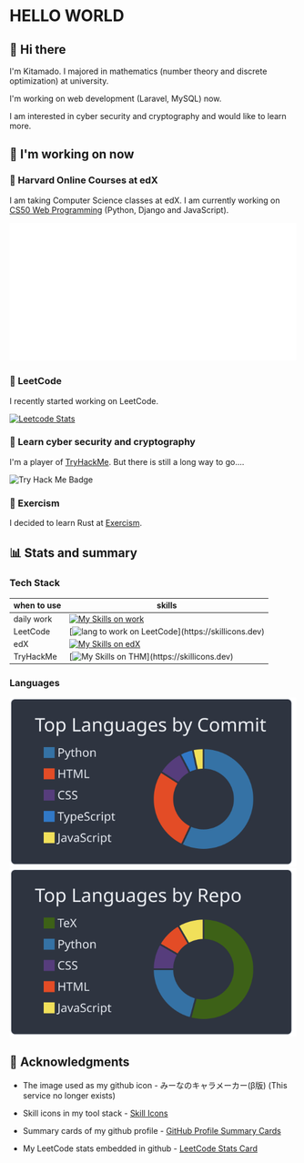 # HELLO WORLD

## 👋 Hi there

I'm Kitamado. I majored in mathematics (number theory and discrete optimization) at university.

I'm working on web development (Laravel, MySQL) now.

I am interested in cyber security and cryptography and would like to learn more.

## 🌱 I'm working on now

### :school: Harvard Online Courses at edX

I am taking Computer Science classes at edX. I am currently working on [CS50 Web Programming](https://www.edx.org/course/cs50s-web-programming-with-python-and-javascript) (Python, Django and JavaScript).

[![My WakaTime Stats](./metrics.plugin.wakatime.svg)](https://github.com/lowlighter/metrics)

### :punch: LeetCode

I recently started working on LeetCode.

[![Leetcode Stats](https://leetcard.jacoblin.cool/Seasawher?ext=activity&theme=nord)](https://leetcode.com/Seasawher/)

### :key: Learn cyber security and cryptography

I'm a player of [TryHackMe](https://tryhackme.com/p/seasawher). But there is still a long way to go....

![Try Hack Me Badge](https://assets.tryhackme.com/room-badges/5c4259aaea27334c67e356ca749282c0.png)

### 📘 Exercism

I decided to learn Rust at [Exercism](https://exercism.org/profiles/Seasawher).

## :bar_chart: Stats and summary

### Tech Stack

| when to use | skills                                                                                                       |
| ----------- | ------------------------------------------------------------------------------------------------------------ |
| daily work  | [![My Skills on work](https://skillicons.dev/icons?i=php,jquery,laravel,mysql)](https://skillicons.dev)      |
| LeetCode    | [![lang to work on LeetCode](https://skillicons.dev/icons?i=typescript,rust,,)](https://skillicons.dev)          |
| edX         | [![My Skills on edX](https://skillicons.dev/icons?i=python,javascript,django,sqlite)](https://skillicons.dev) |
| TryHackMe |  [![My Skills on THM](https://skillicons.dev/icons?i=bash,linux,,)](https://skillicons.dev)  |

### Languages

[![profile summary card, most commit language](profile-summary-card-output/nord_dark/2-most-commit-language.svg)](https://github.com/vn7n24fzkq/github-profile-summary-cards) [![profile summary card, repos per language](profile-summary-card-output/nord_dark/1-repos-per-language.svg)](https://github.com/vn7n24fzkq/github-profile-summary-cards)

## :bow: Acknowledgments

* The image used as my github icon - みーなのキャラメーカー(β版) (This service no longer exists)

* Skill icons in my tool stack - [Skill Icons](https://skillicons.dev/)

* Summary cards of my github profile - [GitHub Profile Summary Cards](https://github.com/vn7n24fzkq/github-profile-summary-cards)

* My LeetCode stats embedded in github - [LeetCode Stats Card](https://github.com/JacobLinCool/LeetCode-Stats-Card)
